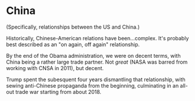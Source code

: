 # China

(Specifically, relationships between the US and China.)

Historically, Chinese-American relations have been...complex. It's probably best described as an "on again, off again" relationship.

By the end of the Obama administration, we were on decent terms, with China being a rather large trade partner. Not _great_ (NASA was barred from working with CNSA in 2011), but decent.

Trump spent the subesquent four years dismantling that relationship, with sewing anti-Chinese propaganda from the beginning, culminating in an all-out trade war starting from about 2018.